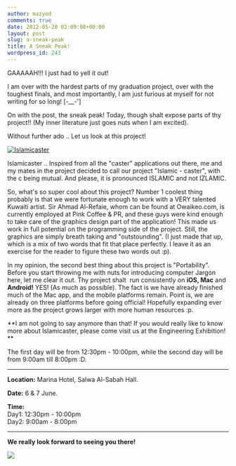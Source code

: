 ```yaml
---
author: mazyod
comments: true
date: 2012-05-28 02:09:08+00:00
layout: post
slug: a-sneak-peak
title: A Sneak Peak!
wordpress_id: 243
---
```


GAAAAAH!!! I just had to yell it out!

I am over with the hardest parts of my graduation project, over with the toughest finals, and most importantly, I am just furious at myself for not writing for so long! [-__-']

On with the post, the sneak peak! Today, though shalt expose parts of thy project!! (My inner literature just goes nuts when I am excited).

Without further ado .. Let us look at this project!

[![Islamicaster](https://mazyod.files.wordpress.com/2012/05/islamicaster.jpg)](https://mazyod.files.wordpress.com/2012/05/islamicaster.jpg)

Islamicaster .. Inspired from all the "caster" applications out there, me and my mates in the project decided to call our project "Islamic - caster", with the c being mutual. And please, it is pronounced ISLAMIC and not IZLAMIC.

So, what's so super cool about this project? Number 1 coolest thing probably is that we were fortunate enough to work with a VERY talented Kuwaiti artist. Sir Ahmad Al-Refaie, whom can be found at Owaikeo.com, is currently employed at Pink Coffee & PR, and these guys were kind enough to take care of the graphics design part of the application! This made us work in full potential on the programming side of the project. Still, the graphics are simply breath taking and "outstounding". (I just made that up, which is a mix of two words that fit that place perfectly. I leave it as an exercise for the reader to figure these two words out :p).

In my opinion, the second best thing about this project is "Portability". Before you start throwing me with nuts for introducing computer Jargon here, let me clear it out. Thy project shalt  run consistently on **iOS, Mac** and **Android!** YES! (As much as possible). The fact is we have already finished much of the Mac app, and the mobile platforms remain. Point is, we are already on three platforms before going official! Hopefully expanding ever more as the project grows larger with more human resources :p.

**I am not going to say anymore than that! If you would really like to know more about Islamicaster, please come visit us at the Engineering Exhibition! **

The first day will be from 12:30pm - 10:00pm, while the second day will be from 9:00am till 8:00pm :D.



* * *











**Location:** Marina Hotel, Salwa Al-Sabah Hall.






**Date:** 6 & 7 June.






**Time:** <br />
Day1: 12:30pm - 10:00pm <br />
Day2: 9:00am - 8:00pm







* * *



**We really look forward to seeing you there!**

[![](https://mazyod.files.wordpress.com/2012/05/islamicaster-icon1.jpg)](https://mazyod.files.wordpress.com/2012/05/islamicaster-icon1.jpg)
